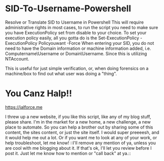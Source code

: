 # SID-To-Username-Powershell
Resolve or Translate SID to Username in Powershell
This will require administrative rights in most cases, to run the script you need to make sure you have ExecutionPolicy set from disable to your choice. To set your execution policy easily, all you gotta do is the Set-ExecutionPolicy -ExecutionPolicy Policyouwant -Force
When entering your SID, you do not need to have the Domain information or machine information added, i.e. Computername\Username or Domain\Username. Since this is utilizing NTAccount. 

This is useful for just simple verification, or, when doing forensics on a machine/box to find out what user was doing a "thing".

# You Canz Halp!!

https://jalforce.me

I threw up a new website, if you like this script, like any of my blog stuff, please share. 
I'm in the market for a new home, a new challenge, a new place to automate.
So you can help a brother out by sharing some of this content, the sites content, or just the site itself. 
I would super preeeesh, and it would help me out a lot. 
Or if you want me to look at any of your work, or help troubleshoot, let me know! ::I'll remove any mention of ya, unless you are cool with me blogging about it. If that's ok, I'll let you review before I post it. Just let me know how to mention or "call back" at ya.::
